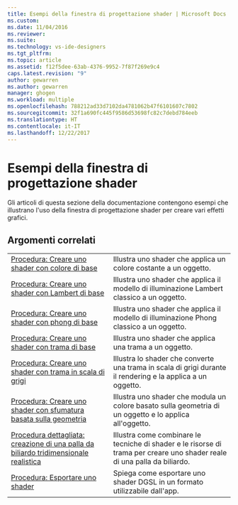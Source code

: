 ```yaml
---
title: Esempi della finestra di progettazione shader | Microsoft Docs
ms.custom: 
ms.date: 11/04/2016
ms.reviewer: 
ms.suite: 
ms.technology: vs-ide-designers
ms.tgt_pltfrm: 
ms.topic: article
ms.assetid: f12f5dee-63ab-4376-9952-7f87f269e9c4
caps.latest.revision: "9"
author: gewarren
ms.author: gewarren
manager: ghogen
ms.workload: multiple
ms.openlocfilehash: 788212ad33d7102da4781062b47f6101607c7802
ms.sourcegitcommit: 32f1a690fc445f9586d53698fc82c7debd784eeb
ms.translationtype: HT
ms.contentlocale: it-IT
ms.lasthandoff: 12/22/2017
---
```

# <a name="shader-designer-examples"></a>Esempi della finestra di progettazione shader
Gli articoli di questa sezione della documentazione contengono esempi che illustrano l'uso della finestra di progettazione shader per creare vari effetti grafici.  
  
## <a name="related-topics"></a>Argomenti correlati  
  
|||  
|-|-|  
|[Procedura: Creare uno shader con colore di base](../designers/how-to-create-a-basic-color-shader.md)|Illustra uno shader che applica un colore costante a un oggetto.|  
|[Procedura: Creare uno shader con Lambert di base](../designers/how-to-create-a-basic-lambert-shader.md)|Illustra uno shader che applica il modello di illuminazione Lambert classico a un oggetto.|  
|[Procedura: Creare uno shader con phong di base](../designers/how-to-create-a-basic-phong-shader.md)|Illustra uno shader che applica il modello di illuminazione Phong classico a un oggetto.|  
|[Procedura: Creare uno shader con trama di base](../designers/how-to-create-a-basic-texture-shader.md)|Illustra uno shader che applica una trama a un oggetto.|  
|[Procedura: Creare uno shader con trama in scala di grigi](../designers/how-to-create-a-grayscale-texture-shader.md)|Illustra lo shader che converte una trama in scala di grigi durante il rendering e la applica a un oggetto.|  
|[Procedura: Creare uno shader con sfumatura basata sulla geometria](../designers/how-to-create-a-geometry-based-gradient-shader.md)|Illustra uno shader che modula un colore basato sulla geometria di un oggetto e lo applica all'oggetto.|  
|[Procedura dettagliata: creazione di una palla da biliardo tridimensionale realistica](../designers/walkthrough-creating-a-realistic-3-d-billiard-ball.md)|Illustra come combinare le tecniche di shader e le risorse di trama per creare uno shader reale di una palla da biliardo.|  
|[Procedura: Esportare uno shader](../designers/how-to-export-a-shader.md)|Spiega come esportare uno shader DGSL in un formato utilizzabile dall'app.|